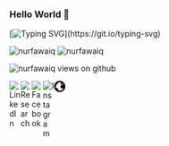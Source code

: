 ### Hello World 👋

[![Typing SVG](https://readme-typing-svg.herokuapp.com?font=Consolas&color=ebba1a&size=20&lines=I'm+Mohammad+Nur+Fawaiq;a+Developer,+Tutor,;Technopreneur,;AI,+CV,+Tech+enthusiast;Long+life+learner.)](https://git.io/typing-svg)

<img src="https://github-readme-stats.vercel.app/api?username=nurfawaiq&show_icons=true&locale=en" alt="nurfawaiq" /> <img src="https://github-readme-stats.vercel.app/api/top-langs?username=nurfawaiq&show_icons=true&locale=en&layout=compact" alt="nurfawaiq" />

<img src="https://komarev.com/ghpvc/?username=nurfawaiq&label=Views&color=brightgreen&style=flat-square" alt="nurfawaiq views on github" />

[<img align="left" alt="LinkedIn" width="20px" src="https://cdn.jsdelivr.net/npm/simple-icons@v3/icons/linkedin.svg" />][linkedin]
[<img align="left" alt="Research" width="20px" src="https://cdn.jsdelivr.net/npm/simple-icons@v3/icons/researchgate.svg" />][research]
[<img align="left" alt="Facebook" width="20px" src="https://cdn.jsdelivr.net/npm/simple-icons@v3/icons/facebook.svg" />][facebook]
[<img align="left" alt="Instagram" width="20px" src="https://cdn.jsdelivr.net/npm/simple-icons@v3/icons/instagram.svg" />][instagram]
[<img align="left" alt="Website" width="20px" src="https://raw.githubusercontent.com/iconic/open-iconic/master/svg/globe.svg" />][website]

[instagram]: https://instagram.com/nurfawaiq
[facebook]: https://facebook.com/nurfawaiq
[linkedin]: https://linkedin.com/in/mohnurfawaiq
[research]: https://researchgate.net/profile/Mohammad-Fawaiq
[website]: https://yukcoding.id
